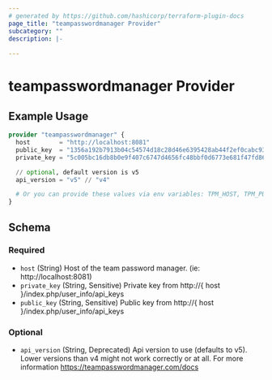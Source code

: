 ```yaml
---
# generated by https://github.com/hashicorp/terraform-plugin-docs
page_title: "teampasswordmanager Provider"
subcategory: ""
description: |-
  
---
```


# teampasswordmanager Provider



## Example Usage

```terraform
provider "teampasswordmanager" {
  host        = "http://localhost:8081"
  public_key  = "1356a192b7913b04c54574d18c28d46e6395428ab44f2ef0cabc9347835b9ea5"
  private_key = "5c005bc16db8b0e9f407c6747d4656fc48bbf0d6773e681f47fd86e1e7d6009b"

  // optional, default version is v5
  api_version = "v5" // "v4"

  # Or you can provide these values via env variables: TPM_HOST, TPM_PUBLIC_KEY, TPM_PRIVATE_KEY and TPM_API_VERSION
}
```

<!-- schema generated by tfplugindocs -->
## Schema

### Required

- `host` (String) Host of the team password manager. (ie: http://localhost:8081)
- `private_key` (String, Sensitive) Private key from http://{ host }/index.php/user_info/api_keys
- `public_key` (String, Sensitive) Public key from http://{ host }/index.php/user_info/api_keys

### Optional

- `api_version` (String, Deprecated) Api version to use (defaults to v5). Lower versions than v4 might not work correctly or at all. For more information https://teampasswordmanager.com/docs
